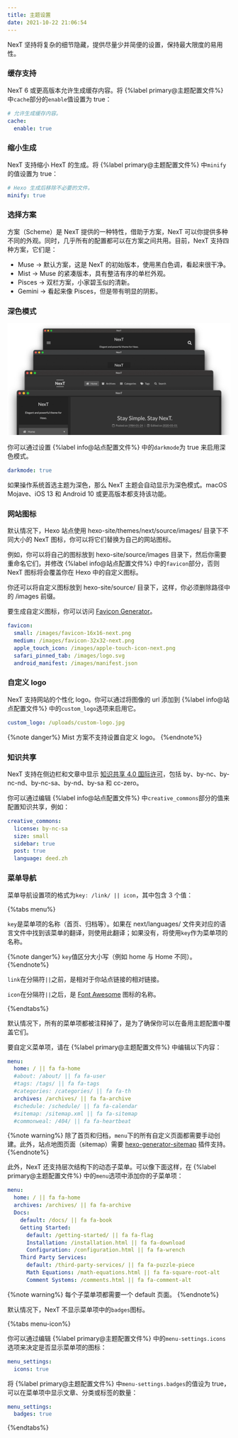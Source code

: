 ```yaml
---
title: 主题设置
date: 2021-10-22 21:06:54
---
```


NexT 坚持将复杂的细节隐藏，提供尽量少并简便的设置，保持最大限度的易用性。

### 缓存支持

NexT 6 或更高版本允许生成缓存内容。将 {%label primary@主题配置文件%} 中`cache`部分的`enable`值设置为 true：

```yml next/_config.yml
# 允许生成缓存内容。
cache:
  enable: true
```

### 缩小生成

NexT 支持缩小 HexT 的生成。将 {%label primary@主题配置文件%} 中`minify`的值设置为 true：

```yml next/_config.yml
# Hexo 生成后移除不必要的文件。
minify: true
```

### 选择方案

方案（Scheme）是 NexT 提供的一种特性，借助于方案，NexT 可以你提供多种不同的外观。同时，几乎所有的配置都可以在方案之间共用。目前，NexT 支持四种方案，它们是：

- Muse → 默认方案，这是 NexT 的初始版本，使用黑白色调，看起来很干净。
- Mist → Muse 的紧凑版本，具有整洁有序的单栏外观。
- Pisces → 双栏方案，小家碧玉似的清新。
- Gemini → 看起来像 Pisces，但是带有明显的阴影。

### 深色模式

![](../images/next02.png)

你可以通过设置 {%label info@站点配置文件%} 中的`darkmode`为 true 来启用深色模式。

```yml next/_config.yml
darkmode: true
```

如果操作系统首选主题为深色，那么 NexT 主题会自动显示为深色模式。macOS Mojave、iOS 13 和 Android 10 或更高版本都支持该功能。

### 网站图标

默认情况下，Hexo 站点使用 hexo-site/themes/next/source/images/ 目录下不同大小的 NexT 图标，你可以将它们替换为自己的网站图标。

例如，你可以将自己的图标放到 hexo-site/source/images 目录下，然后你需要重命名它们，并修改 {%label info@站点配置文件%} 中的`favicon`部分，否则 NexT 图标将会覆盖你在 Hexo 中的自定义图标。

你还可以将自定义图标放到 hexo-site/source/ 目录下，这样，你必须删除路径中的 /images 前缀。

要生成自定义图标，你可以访问 [Favicon Generator](https://realfavicongenerator.net/)。

```yml hexo/_config.yml
favicon:
  small: /images/favicon-16x16-next.png
  medium: /images/favicon-32x32-next.png
  apple_touch_icon: /images/apple-touch-icon-next.png
  safari_pinned_tab: /images/logo.svg
  android_manifest: /images/manifest.json
```

### 自定义 logo

NexT 支持网站的个性化 logo。你可以通过将图像的 url 添加到 {%label info@站点配置文件%} 中的`custom_logo`选项来启用它。

```yml next/_config.yml
custom_logo: /uploads/custom-logo.jpg
```

{%note danger%}
Mist 方案不支持设置自定义 logo。
{%endnote%}

### 知识共享

NexT 支持在侧边栏和文章中显示 [知识共享 4.0 国际许可](https://creativecommons.org/)，包括 by、by-nc、by-nc-nd、by-nc-sa、by-nd、by-sa 和 cc-zero。

你可以通过编辑 {%label info@站点配置文件%} 中`creative_commons`部分的值来配置知识共享，例如：

```yml next/_config.yml
creative_commons:
  license: by-nc-sa
  size: small
  sidebar: true
  post: true
  language: deed.zh
```

### 菜单导航

菜单导航设置项的格式为`key: /link/ || icon`，其中包含 3 个值：

{%tabs menu%}

<!-- tab key -->

`key`是菜单项的名称（首页、归档等）。如果在 next/languages/ 文件夹对应的语言文件中找到该菜单的翻译，则使用此翻译；如果没有，将使用`key`作为菜单项的名称。

{%note danger%}
`key`值区分大小写（例如 home 与 Home 不同）。
{%endnote%}

<!-- endtab -->
<!-- tab link -->

`link`在分隔符`||`之前，是相对于你站点链接的相对链接。

<!-- endtab -->
<!-- tab icon -->

`icon`在分隔符`||`之后，是 [Font Awesome](https://mopsite.gitee.io/fontawesom) 图标的名称。

<!-- endtab -->

{%endtabs%}

默认情况下，所有的菜单项都被注释掉了，是为了确保你可以在备用主题配置中覆盖它们。

要自定义菜单项，请在 {%label primary@主题配置文件%} 中编辑以下内容：

```yml next/_config.yml
menu:
  home: / || fa fa-home
  #about: /about/ || fa fa-user
  #tags: /tags/ || fa fa-tags
  #categories: /categories/ || fa fa-th
  archives: /archives/ || fa fa-archive
  #schedule: /schedule/ || fa fa-calendar
  #sitemap: /sitemap.xml || fa fa-sitemap
  #commonweal: /404/ || fa fa-heartbeat
```

{%note warning%}
除了首页和归档，`menu`下的所有自定义页面都需要手动创建。此外，站点地图页面（sitemap）需要 [hexo-generator-sitemap](https://github.com/hexojs/hexo-generator-sitemap) 插件支持。
{%endnote%}

此外，NexT 还支持层次结构下的动态子菜单。可以像下面这样，在 {%label primary@主题配置文件%} 中的`menu`选项中添加你的子菜单项：

```yml next/_config.yml
menu:
  home: / || fa fa-home
  archives: /archives/ || fa fa-archive
  Docs:
    default: /docs/ || fa fa-book
    Getting Started:
      default: /getting-started/ || fa fa-flag
      Installation: /installation.html || fa fa-download
      Configuration: /configuration.html || fa fa-wrench
    Third Party Services:
      default: /third-party-services/ || fa fa-puzzle-piece
      Math Equations: /math-equations.html || fa fa-square-root-alt
      Comment Systems: /comments.html || fa fa-comment-alt
```

{%note warning%}
每个子菜单项都需要一个 default 页面。
{%endnote%}

默认情况下，NexT 不显示菜单项中的`badges`图标。

{%tabs menu-icon%}
<!-- tab icon -->
你可以通过编辑 {%label primary@主题配置文件%} 中的`menu-settings.icons`选项来决定是否显示菜单项的图标：

```yml next/_config.yml
menu_settings:
  icons: true
```
<!-- endtab -->
<!-- tab badges -->
将 {%label primary@主题配置文件%} 中`menu-settings.badges`的值设为 true，可以在菜单项中显示文章、分类或标签的数量：

```yml next/_config.yml
menu_settings:
  badges: true
```
<!-- endtab -->
{%endtabs%}
